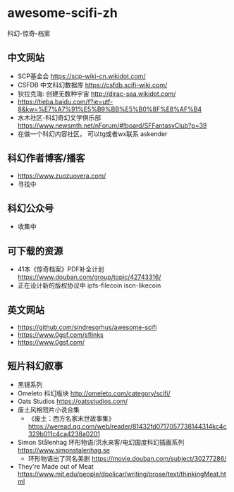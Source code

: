 # awesome-scifi-zh
科幻-惊奇-档案

## 中文网站
- SCP基金会 https://scp-wiki-cn.wikidot.com/
- CSFDB 中文科幻数据库 https://csfdb.scifi-wiki.com/ 
- 狄拉克海: 创建无数种宇宙  http://dirac-sea.wikidot.com/
- https://tieba.baidu.com/f?ie=utf-8&kw=%E7%A7%91%E5%B9%BB%E5%B0%8F%E8%AF%B4
- 水木社区-科幻奇幻文学俱乐部 https://www.newsmth.net/nForum/#!board/SFFantasyClub?p=39
- 在做一个科幻内容社区， 可以tg或者wx联系 askender

## 科幻作者博客/播客
- https://www.zuozuovera.com/
- 寻找中

## 科幻公众号
- 收集中

## 可下载的资源
- 41本《惊奇档案》PDF补全计划 https://www.douban.com/group/topic/42743316/
- 正在设计新的版权协议中 ipfs-filecoin iscn-likecoin

## 英文网站
- https://github.com/sindresorhus/awesome-scifi
- https://www.0gsf.com/sflinks  
- https://www.0gsf.com/

## 短片科幻叙事
- 黑镜系列
- Omeleto 科幻版块 http://omeleto.com/category/scifi/
- Oats Studios https://oatsstudios.com/
- 废土风格短片小说合集 
  - 《废土：西方名家末世故事集》https://weread.qq.com/web/reader/81432fd0717057738144314kc4c329b011c4ca4238a0201
- Simon Stålenhag 环形物语/洪水来客/电幻国度科幻插画系列 https://www.simonstalenhag.se
  - 环形物语出了同名美剧 https://movie.douban.com/subject/30277286/
- They're Made out of Meat https://www.mit.edu/people/dpolicar/writing/prose/text/thinkingMeat.html